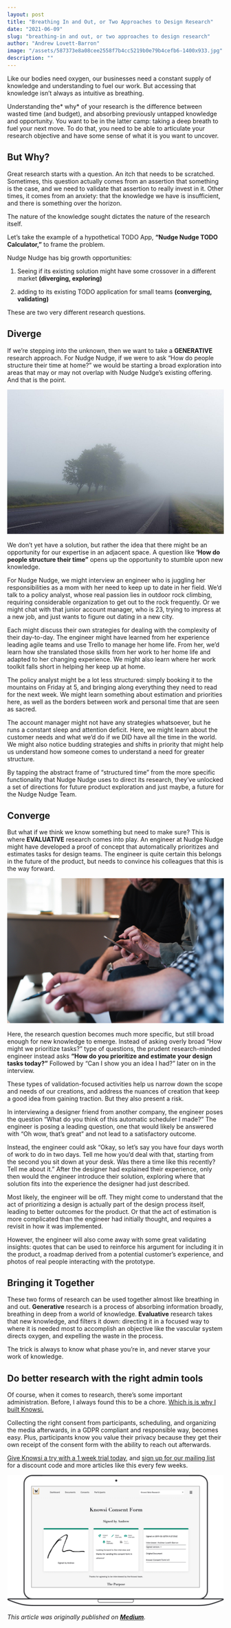 ```yaml
---
layout: post
title: "Breathing In and Out, or Two Approaches to Design Research"
date: "2021-06-09"
slug: "breathing-in and out, or two approaches to design research"
author: "Andrew Lovett-Barron"
image: "/assets/587373e8a08cee2558f7b4cc5219b0e79b4cefb6-1400x933.jpg"
description: ""
---
```


Like our bodies need oxygen, our businesses need a constant supply of knowledge and understanding to fuel our work. But accessing that knowledge isn’t always as intuitive as breathing.

Understanding the* why* of your research is the difference between wasted time (and budget), and absorbing previously untapped knowledge and opportunity. You want to be in the latter camp: taking a deep breath to fuel your next move. To do that, you need to be able to articulate your research objective and have some sense of what it is you want to uncover.

## **But Why?**

Great research starts with a question. An itch that needs to be scratched. Sometimes, this question actually comes from an assertion that something is the case, and we need to validate that assertion to really invest in it. Other times, it comes from an anxiety: that the knowledge we have is insufficient, and there is something over the horizon.

The nature of the knowledge sought dictates the nature of the research itself.

Let’s take the example of a hypothetical TODO App, **“Nudge Nudge TODO Calculator,”** to frame the problem.

Nudge Nudge has big growth opportunities:

1. Seeing if its existing solution might have some crossover in a different market **(diverging, exploring)**

2. adding to its existing TODO application for small teams **(converging, validating)**

These are two very different research questions.

## **Diverge**

If we’re stepping into the unknown, then we want to take a **GENERATIVE** research approach. For Nudge Nudge, if we were to ask “How do people structure their time at home?” we would be starting a broad exploration into areas that may or may not overlap with Nudge Nudge’s existing offering. And that is the point.

![](/assets/0208934790e4c3af50b5de001d08077dfddd2b5b-1000x667.jpg)

We don’t yet have a solution, but rather the idea that there might be an opportunity for our expertise in an adjacent space. A question like **‘How do people structure their time”** opens up the opportunity to stumble upon new knowledge.

For Nudge Nudge, we might interview an engineer who is juggling her responsibilities as a mom with her need to keep up to date in her field. We’d talk to a policy analyst, whose real passion lies in outdoor rock climbing, requiring considerable organization to get out to the rock frequently. Or we might chat with that junior account manager, who is 23, trying to impress at a new job, and just wants to figure out dating in a new city.

Each might discuss their own strategies for dealing with the complexity of their day-to-day. The engineer might have learned from her experience leading agile teams and use Trello to manage her home life. From her, we’d learn how she translated those skills from her work to her home life and adapted to her changing experience. We might also learn where her work toolkit falls short in helping her keep up at home.

The policy analyst might be a lot less structured: simply booking it to the mountains on Friday at 5, and bringing along everything they need to read for the next week. We might learn something about estimation and priorities here, as well as the borders between work and personal time that are seen as sacred.

The account manager might not have any strategies whatsoever, but he runs a constant sleep and attention deficit. Here, we might learn about the customer needs and what we’d do if we DID have all the time in the world. We might also notice budding strategies and shifts in priority that might help us understand how someone comes to understand a need for greater structure.

By tapping the abstract frame of “structured time” from the more specific functionality that Nudge Nudge uses to direct its research, they’ve unlocked a set of directions for future product exploration and just maybe, a future for the Nudge Nudge Team.

## **Converge**

But what if we think we know something but need to make sure? This is where **EVALUATIVE** research comes into play. An engineer at Nudge Nudge might have developed a proof of concept that automatically prioritizes and estimates tasks for design teams. The engineer is quite certain this belongs in the future of the product, but needs to convince his colleagues that this is the way forward.

![](/assets/20d7d1e881ccd5b29c7100a5a27534e1233cf2d8-4000x2671.jpg)

Here, the research question becomes much more specific, but still broad enough for new knowledge to emerge. Instead of asking overly broad “How might we prioritize tasks?” type of questions, the prudent research-minded engineer instead asks **“How do you prioritize and estimate your design tasks today?”** Followed by “Can I show you an idea I had?” later on in the interview.

These types of validation-focused activities help us narrow down the scope and needs of our creations, and address the nuances of creation that keep a good idea from gaining traction. But they also present a risk.

In interviewing a designer friend from another company, the engineer poses the question “What do you think of this automatic scheduler I made?” The engineer is posing a leading question, one that would likely be answered with “Oh wow, that’s great” and not lead to a satisfactory outcome.

Instead, the engineer could ask “Okay, so let’s say you have four days worth of work to do in two days. Tell me how you’d deal with that, starting from the second you sit down at your desk. Was there a time like this recently? Tell me about it.” After the designer had explained their experience, only then would the engineer introduce their solution, exploring where that solution fits into the experience the designer had just described.

Most likely, the engineer will be off. They might come to understand that the act of prioritizing a design is actually part of the design process itself, leading to better outcomes for the product. Or that the act of estimation is more complicated than the engineer had initially thought, and requires a revisit in how it was implemented.

However, the engineer will also come away with some great validating insights: quotes that can be used to reinforce his argument for including it in the product, a roadmap derived from a potential customer’s experience, and photos of real people interacting with the prototype.

## **Bringing it Together**

These two forms of research can be used together almost like breathing in and out. **Generative** research is a process of absorbing information broadly, breathing in deep from a world of knowledge. **Evaluative** research takes that new knowledge, and filters it down: directing it in a focused way to where it is needed most to accomplish an objective like the vascular system directs oxygen, and expelling the waste in the process.

The trick is always to know what phase you’re in, and never starve your work of knowledge.

## **Do better research with the right admin tools**

Of course, when it comes to research, there’s some important administration. Before, I always found this to be a chore. [Which is is why I built Knowsi.](https://www.knowsi.com/)

Collecting the right consent from participants, scheduling, and organizing the media afterwards, in a GDPR compliant and responsible way, becomes easy. Plus, participants know you value their privacy because they get their own receipt of the consent form with the ability to reach out afterwards.

[Give Knowsi a try with a 1 week trial today](https://www.knowsi.com/join), and [sign up for our mailing list](https://www.knowsi.com/?mail=true) for a discount code and more articles like this every few weeks.

![](/assets/214e7ca97916f7c7673fc14b493a9a8e024746cb-1400x847.png)

_This article was originally published on [**Medium**](https://medium.com/knowsi/breathing-in-and-out-or-two-approaches-to-design-research-f26e05b0b4a7)._
